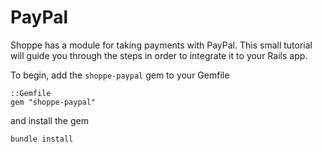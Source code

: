 # PayPal

Shoppe has a module for taking payments with PayPal. This small tutorial
will guide you through the steps in order to integrate it to your Rails app.

To begin, add the `shoppe-paypal` gem to your Gemfile

```
::Gemfile
gem "shoppe-paypal"
```

and install the gem

```
bundle install
```

